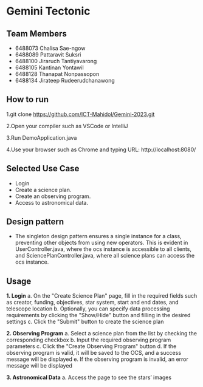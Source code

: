 # Gemini Tectonic

## Team Members
- 6488073 Chalisa Sae-ngow
- 6488089 Pattaravit Suksri
- 6488100 Jiraruch Tantiyavarong
- 6488105 Kantinan Yontawil
- 6488128 Thanapat Nonpassopon
- 6488134 Jirateep Rudeerudchanawong

## How to run
1.git clone https://github.com/ICT-Mahidol/Gemini-2023.git

2.Open your compiler such as VSCode or IntelliJ

3.Run DemoApplication.java

4.Use your browser such as Chrome and typing URL: http://localhost:8080/

## Selected Use Case
- Login
- Create a science plan.
- Create an observing program.
- Access to astronomical data.

## Design pattern
- The singleton design pattern ensures a single instance for a class, preventing other objects from using new operators. This is evident in UserController.java, where the ocs instance is accessible to all clients, and SciencePlanController.java, where all science plans can access the ocs instance.

## Usage
**1. Login**
a.    On the "Create Science Plan" page, fill in the required fields such as creator, funding, objectives, star system, start and end dates, and telescope location
b.    Optionally, you can specify data processing requirements by clicking the "Show/Hide" button and filling in the desired settings
c.    Click the "Submit" button to create the science plan

**2. Observing Program**
a.    Select a science plan from the list by checking the corresponding checkbox 
b.    Input the required observing program parameters
c.    Click the "Create Observing Program" button
d.    If the observing program is valid, it will be saved to the OCS, and a success message will be displayed
e.    If the observing program is invalid, an error message will be displayed

**3. Astronomical Data**
a.    Access the page to see the stars’ images
